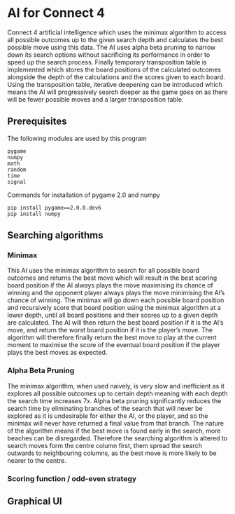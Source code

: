 # AI for Connect 4
Connect 4 artificial intelligence which uses the minimax algorithm to access all possible outcomes up to the given search depth and calculates the best possible move using this data. The AI uses alpha beta pruning to narrow down its search options without sacrificing its performance in order to speed up the search process. Finally temporary transposition table is implemented which stores the board positions of the calculated outcomes alongside the depth of the calculations and the scores given to each board. Using the transposition table, iterative deepening can be introduced which means the AI will progressively search deeper as the game goes on as there will be fewer possible moves and a larger transposition table.


## Prerequisites

The following modules are used by this program
```
pygame
numpy
math
random
time
signal
```
Commands for installation of pygame 2.0 and numpy
```
pip install pygame==2.0.0.dev6
pip install numpy
```


## Searching algorithms

### Minimax

This AI uses the minimax algorithm to search for all possible board outcomes and returns the best move which will result in the best scoring board position if the AI always plays the move maximising its chance of winning and the opponent player always plays the move minimising the AI’s chance of winning. The minimax will go down each possible board position and recursively score that board position using the minimax algorithm at a lower depth, until all board positions and their scores up to a given depth are calculated. The AI will then return the best board position if it is the AI’s move, and return the worst board position if it is the player’s move. The algorithm will therefore finally return the best move to play at the current moment to maximise the score of the eventual board position if the player plays the best moves as expected.

### Alpha Beta Pruning

The minimax algorithm, when used naively, is very slow and inefficient as it explores all possible outcomes up to certain depth meaning with each depth the search time increases 7x. Alpha beta pruning significantly reduces the search time by eliminating branches of the search that will never be explored as it is undesirable for either the AI, or the player, and so the minimax will never have returned a final value from that branch. The nature of the algorithm means if the best move is found early in the search, more beaches can be disregarded. Therefore the searching algorithm is altered to search moves form the centre column first, them spread the search outwards to neighbouring columns, as the best move is more likely to be nearer to the centre.

### Scoring function / odd-even strategy


## Graphical UI
